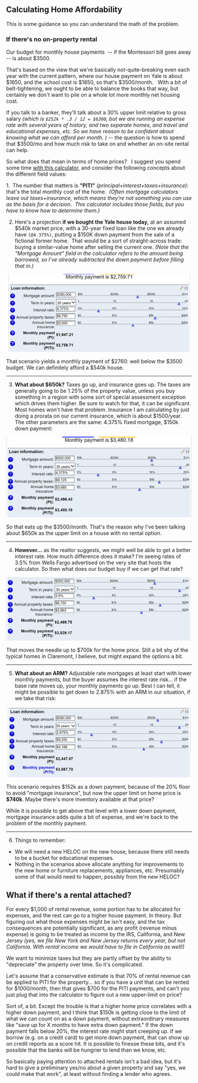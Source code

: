 ## Calculating Home Affordability

This is some guidance so you can understand the math of the problem.

### If there's no on-property rental

Our budget for monthly house payments  -- if the Montessori bill goes away -- is about $3500. 

That's based on the view that we're basically not-quite-breaking even each year with the current pattern, where our house payment on Yale is about \$1650, and the school cost is \$1850, so that's \$3500/month.   With a bit of belt-tightening, we ought to be able to balance the books that way, but certainly we don't want to pile on a whole lot more monthly net housing cost.

If you talk to a banker, they'll talk about a 30% upper limit relative to gross salary *(which is `$252k * .3 / 12 = $6300`, but we are running an expense rate with several years of history, and two separate homes, and travel and educational expenses, etc.  So we have reason to be confident about knowing what we can afford per month. )*  -- the question is how to spend that $3500/mo and how much risk to take on and whether an on-site rental can help.

So what does that mean in terms of home prices?   I suggest you spend some time [with this calculator](https://www.bankrate.com/calculators/mortgages/mortgage-payment-calculator.aspx), and consider the following concepts about the different field values:

1.  The number that matters is **"PITI"** *(principal+interest+taxes+insurance)*: that's the total monthly cost of the home.  *(Often mortgage calculators leave out taxes+insurance, which means they're not something you can use as the basis for a decision.  This calculator includes those fields, but you have to know how to determine them.)*


2. Here's a projection **if we bought the Yale house today,** at an assumed \$540k market price, with a 30-year fixed loan like the one we already have `(@4.375%)`, putting a $150K down payment from the sale of a fictional former home.  That would be a sort of straight-across trade: buying a similar-value home after selling the current one. *(Note that the "Mortgage Amount" field in the calculator refers to the amount being borrowed, so I've already subtracted the down payment before filling that in.)*

![](540k-4.375pct-fixed.png)

That scenario yields a monthly payment of \$2760: well below the \$3500 budget.  We can definitely afford a $540k house.

---

3.  **What about \$650k?**  Taxes go up, and insurance goes up.  The taxes are generally going to be 1.25% of the property value, unless you buy something in a region with some sort of special assessment exception which drives them higher.  Be sure to watch for that, it can be significant.   Most homes won't have that problem.   Insurance I am calculating by just doing a prorata on our current insurance, which is about \$1500/year.  The other parameters are the same: 4.375% fixed mortgage, $150k down payment:

![](650k-4.375pct-fixed.png)

So that eats up the \$3500/month.  That's the reason why I've been talking about \$650k as the upper limit on a house with no rental option.

---

4.  **However...**  as the realtor suggests, we might well be able to get a better interest rate.  How much difference does it make?  I'm seeing rates of 3.5% from Wells Fargo advertised on the very site that hosts the calculator.  So then what does our budget buy if we can get that rate?

![](700k-3.5pct-fixed.png)

That moves the needle up to \$700k for the home price.  Still a bit shy of the typical homes in Claremont, I believe, but might expand the options a bit.

---

5. **What about an ARM?**  Adjustable rate mortgages at least start with lower monthly payments, but the buyer assumes the interest rate risk... if the base rate moves up, your monthly payments go up.  Best I can tell, it might be possible to get down to 2.875% with an ARM in our situation, if we take that risk:

![](740k-2.875pct-ARM.png)

This scenario requires \$152k as a down payment, because of the 20% floor to avoid "mortgage insurance", but now the upper limit on home price is **$740k**.  Maybe there's more inventory available at that price?

While it is possible to get above that level with a lower down payment, mortgage insurance adds quite a bit of expense, and we're back to the problem of the monthly payment.

---
6. Things to remember:
- We will need a new HELOC on the new house, because there still needs to be a bucket for educational expenses.
- Nothing in the scenarios above allocate anything for improvements to the new home or furniture replacements, appliances, etc.  Presumably some of that would need to happen, possibly from the new HELOC?

## What if there's a rental attached?

For every $1,000 of rental revenue, some portion has to be allocated for expenses, and the rest can go to a higher house payment.  In theory.  But figuring out what those expenses might be isn't easy, and the tax consequences are potentially significant, as any profit (revenue minus expense) is going to be treated as income by the IRS, California, and New Jersey *(yes, we file New York and New Jersey returns every year, but not California.  With rental income we would have to file in California as well!)*

We want to minimize taxes but they are partly offset by the ability to "depreciate" the property over time. So it's complicated.

Let's assume that a conservative estimate is that 70% of rental revenue can be applied to PITI for the property... so if you have a unit that can be rented for \$1000/month, then that gives $700 for the PITI payments, and can't you just plug that into the calculator to figure out a new upper-limit on price?

Sort of, a bit.  Except the trouble is that a higher home price correlates with a higher down payment, and I think that $150k is getting close to the limit of what we can count on as a down payment, without extraordinary measures like "save up for X months to have extra down payment."   If the down payment falls below 20%, the interest rate might start creeping up.  If we borrow (e.g. on a credit card) to get more down payment, that can show up on credit reports as a score hit.  It is possible to finesse these bits, and it's possible that the banks will be hungrier to lend than we know, etc.

So basically paying attention to attached rentals isn't a bad idea, but it's hard to give a preliminary yes/no about a given property and say "yes, we could make that work", at least without finding a lender who agrees.





